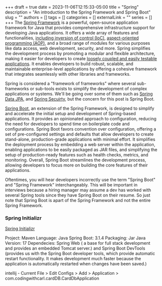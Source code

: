 +++ 
draft = true
date = 2023-11-06T12:15:33-05:00
title = "Spring"
description = "An introduction to the Spring Framework and Spring Boot"
slug = ""
authors = []
tags = []
categories = []
externalLink = ""
series = []
+++
The [Spring Framework](https://spring.io/projects/spring-framework) is a powerful, open-source application framework for Java that provides comprehensive infrastructure support for developing Java applications. It offers a wide array of features and functionalities, [including inversion of control (IoC)](https://docs.spring.io/spring-framework/docs/3.2.x/spring-framework-reference/html/beans.html), [aspect-oriented programming (AOP)](https://docs.spring.io/spring-framework/reference/core/aop.html), and a broad range of modules for various purposes like data access, web development, security, and more. Spring simplifies the development process by promoting a modular and flexible architecture, making it easier for developers to create [loosely coupled and easily testable applications](https://www.codingwithcarl.com/posts/2021-11-09-microservices/). It enables developers to build robust, scalable, and maintainable enterprise-level applications by offering a cohesive framework that integrates seamlessly with other libraries and frameworks.

Spring is considered a "framework of frameworks" where several sub-frameworks or sub-tools exists to simplify the development of complex applications or systems. We'll be going over some of them such as [Spring Data JPA](https://spring.io/projects/spring-data-jpa), and [Spring Secuirty](https://spring.io/projects/spring-security), but the concern for this post is Spring Boot.

[Spring Boot](https://spring.io/projects/spring-boot), an extension of the Spring Framework, is designed to simplify and accelerate the initial setup and development of Spring-based applications. It provides an opinionated approach to configuration, reducing the need for developers to spend time on boilerplate code and configurations. Spring Boot favors convention over configuration, offering a set of pre-configured settings and defaults that allow developers to create stand-alone, production-grade applications with minimal effort. It simplifies the deployment process by embedding a web server within the application, enabling applications to be easily packaged as JAR files, and simplifying the setup of production-ready features such as health checks, metrics, and monitoring. Overall, Spring Boot streamlines the development process, allowing developers to focus more on building the core features of their applications.

Oftentimes, you will hear developers incorrectly use the term "Spring Boot" and "Spring Framework" interchangeably. This will be important in interviews because a hiring manager may assume a dev has worked with several Spring tools since they have Spring Boot on their resume. So just note that Spring Boot is apart of the Spring Framework and not the entire Spring Framework.

### Spring Initializr

[Spring Initializr](https://start.spring.io/)

Project: Maven
Language: Java
Spring Boot: 3.1.4
Packaging: Jar
Java Version: 17
Dependecies: Spring Web ( a base for full stack development and provides an
embedded Tomcat server.) and Spring Boot DevTools (provides us with the Spring Boot developer
tools, which provide automatic restart functionality. It makes development much
faster because the application is automatically restarted when changes have been
saved.)

intellij - Current File > Edit Configs > Add > Application > com.codingwithcarl.cardDB.CardDbApplication
